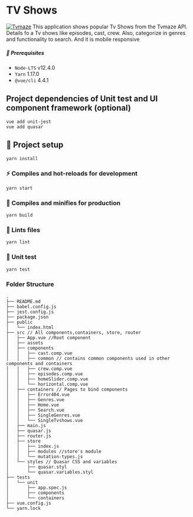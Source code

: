 # TV Shows
[![Tvmaze](http://static.tvmaze.com/images/api/tvm_api.png)](http://www.tvmaze.com/api "Tvmaze")
This application shows popular Tv Shows from the Tvmaze API. Details fo a Tv shows like episodes, cast, crew.
Also, categorize in genres and functionality to search. And it is mobile responsive



##### :dart: Prerequisites
-   `Node-LTS` v12.4.0
-   `Yarn` 1.17.0
-   `@vue/cli` 4.4.1

## Project dependencies of Unit test and UI component framework (optional)
```
vue add unit-jest
vue add quasar
```

## :wrench: Project setup
```
yarn install
```

### :zap: Compiles and hot-reloads for development
```
yarn start
```

### :rocket: Compiles and minifies for production
```
yarn build
```

### :shirt: Lints files
```
yarn lint
```

### :rotating_light: Unit test 
```
yarn test
```

###  Folder Structure
```
.
├── README.md
├── babel.config.js
├── jest.config.js
├── package.json
├── public
│   └── index.html
├── src // All components,containers, store, router
│   ├── App.vue //Root component
│   ├── assets
│   ├── components
│   │   ├── cast.comp.vue
│   │   ├── common // contains common components used in other components and containers
│   │   ├── crew.comp.vue
│   │   ├── episodes.comp.vue
│   │   ├── homeSlider.comp.vue
│   │   └── horizontal.comp.vue
│   ├── containers // Pages to bind components
│   │   ├── Error404.vue
│   │   ├── Genres.vue
│   │   ├── Home.vue
│   │   ├── Search.vue
│   │   ├── SingleGenres.vue
│   │   └── SingleTvshows.vue
│   ├── main.js
│   ├── quasar.js
│   ├── router.js
│   ├── store
│   │   ├── index.js
│   │   ├── modules //store's module
│   │   └── mutation-types.js
│   └── styles // Quasar CSS and variables
│       ├── quasar.styl
│       └── quasar.variables.styl
├── tests
│   └── unit
│       ├── app.spec.js
│       ├── components
│       └── containers
├── vue.config.js
└── yarn.lock
```